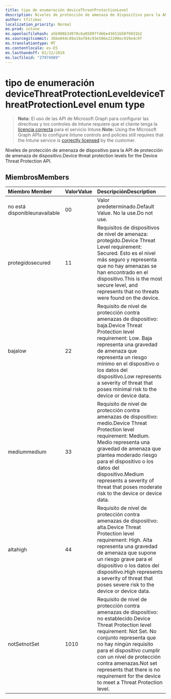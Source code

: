 ```yaml
---
title: tipo de enumeración deviceThreatProtectionLevel
description: Niveles de protección de amenaza de dispositivo para la API de protección de amenaza de dispositivo.
author: tfitzmac
localization_priority: Normal
ms.prod: intune
ms.openlocfilehash: a5b908b3d978c6a05897f466e43651b50f9931b2
ms.sourcegitcommit: 36be044c89a19af84c93e586e22200ec919e4c9f
ms.translationtype: MT
ms.contentlocale: es-ES
ms.lasthandoff: 01/12/2019
ms.locfileid: "27974989"
---
```

# <a name="devicethreatprotectionlevel-enum-type"></a><span data-ttu-id="29a91-103">tipo de enumeración deviceThreatProtectionLevel</span><span class="sxs-lookup"><span data-stu-id="29a91-103">deviceThreatProtectionLevel enum type</span></span>

> <span data-ttu-id="29a91-104">**Nota:** El uso de las API de Microsoft Graph para configurar las directivas y los controles de Intune requiere que el cliente tenga la [licencia correcta](https://go.microsoft.com/fwlink/?linkid=839381) para el servicio Intune.</span><span class="sxs-lookup"><span data-stu-id="29a91-104">**Note:** Using the Microsoft Graph APIs to configure Intune controls and policies still requires that the Intune service is [correctly licensed](https://go.microsoft.com/fwlink/?linkid=839381) by the customer.</span></span>

<span data-ttu-id="29a91-105">Niveles de protección de amenaza de dispositivo para la API de protección de amenaza de dispositivo.</span><span class="sxs-lookup"><span data-stu-id="29a91-105">Device threat protection levels for the Device Threat Protection API.</span></span>
## <a name="members"></a><span data-ttu-id="29a91-106">Miembros</span><span class="sxs-lookup"><span data-stu-id="29a91-106">Members</span></span>
|<span data-ttu-id="29a91-107">Miembro	</span><span class="sxs-lookup"><span data-stu-id="29a91-107">Member</span></span>|<span data-ttu-id="29a91-108">Valor</span><span class="sxs-lookup"><span data-stu-id="29a91-108">Value</span></span>|<span data-ttu-id="29a91-109">Descripción</span><span class="sxs-lookup"><span data-stu-id="29a91-109">Description</span></span>|
|:---|:---|:---|
|<span data-ttu-id="29a91-110">no está disponible</span><span class="sxs-lookup"><span data-stu-id="29a91-110">unavailable</span></span>|<span data-ttu-id="29a91-111">0</span><span class="sxs-lookup"><span data-stu-id="29a91-111">0</span></span>|<span data-ttu-id="29a91-112">Valor predeterminado.</span><span class="sxs-lookup"><span data-stu-id="29a91-112">Default Value.</span></span> <span data-ttu-id="29a91-113">No la use.</span><span class="sxs-lookup"><span data-stu-id="29a91-113">Do not use.</span></span>|
|<span data-ttu-id="29a91-114">protegido</span><span class="sxs-lookup"><span data-stu-id="29a91-114">secured</span></span>|<span data-ttu-id="29a91-115">1</span><span class="sxs-lookup"><span data-stu-id="29a91-115">1</span></span>|<span data-ttu-id="29a91-116">Requisitos de dispositivos de nivel de amenaza: protegido.</span><span class="sxs-lookup"><span data-stu-id="29a91-116">Device Threat Level requirement: Secured.</span></span> <span data-ttu-id="29a91-117">Esto es el nivel más seguro y representa que no hay amenazas se han encontrado en el dispositivo.</span><span class="sxs-lookup"><span data-stu-id="29a91-117">This is the most secure level, and represents that no threats were found on the device.</span></span>|
|<span data-ttu-id="29a91-118">baja</span><span class="sxs-lookup"><span data-stu-id="29a91-118">low</span></span>|<span data-ttu-id="29a91-119">2</span><span class="sxs-lookup"><span data-stu-id="29a91-119">2</span></span>|<span data-ttu-id="29a91-120">Requisito de nivel de protección contra amenazas de dispositivo: baja.</span><span class="sxs-lookup"><span data-stu-id="29a91-120">Device Threat Protection level requirement: Low.</span></span> <span data-ttu-id="29a91-121">Baja representa una gravedad de amenaza que representa un riesgo mínimo en el dispositivo o los datos del dispositivo.</span><span class="sxs-lookup"><span data-stu-id="29a91-121">Low represents a severity of threat that poses minimal risk to the device or device data.</span></span>|
|<span data-ttu-id="29a91-122">medium</span><span class="sxs-lookup"><span data-stu-id="29a91-122">medium</span></span>|<span data-ttu-id="29a91-123">3</span><span class="sxs-lookup"><span data-stu-id="29a91-123">3</span></span>|<span data-ttu-id="29a91-124">Requisito de nivel de protección contra amenazas de dispositivo: medio.</span><span class="sxs-lookup"><span data-stu-id="29a91-124">Device Threat Protection level requirement: Medium.</span></span> <span data-ttu-id="29a91-125">Medio representa una gravedad de amenaza que plantea moderado riesgo para el dispositivo o los datos del dispositivo.</span><span class="sxs-lookup"><span data-stu-id="29a91-125">Medium represents a severity of threat that poses moderate risk to the device or device data.</span></span>|
|<span data-ttu-id="29a91-126">alta</span><span class="sxs-lookup"><span data-stu-id="29a91-126">high</span></span>|<span data-ttu-id="29a91-127">4</span><span class="sxs-lookup"><span data-stu-id="29a91-127">4</span></span>|<span data-ttu-id="29a91-128">Requisito de nivel de protección contra amenazas de dispositivo: alta.</span><span class="sxs-lookup"><span data-stu-id="29a91-128">Device Threat Protection level requirement: High.</span></span> <span data-ttu-id="29a91-129">Alta representa una gravedad de amenaza que supone un riesgo grave para el dispositivo o los datos del dispositivo.</span><span class="sxs-lookup"><span data-stu-id="29a91-129">High represents a severity of threat that poses severe risk to the device or device data.</span></span>|
|<span data-ttu-id="29a91-130">notSet</span><span class="sxs-lookup"><span data-stu-id="29a91-130">notSet</span></span>|<span data-ttu-id="29a91-131">10</span><span class="sxs-lookup"><span data-stu-id="29a91-131">10</span></span>|<span data-ttu-id="29a91-132">Requisito de nivel de protección contra amenazas de dispositivo: no establecido.</span><span class="sxs-lookup"><span data-stu-id="29a91-132">Device Threat Protection level requirement: Not Set.</span></span> <span data-ttu-id="29a91-133">No conjunto representa que no hay ningún requisito para el dispositivo cumplir con un nivel de protección contra amenazas.</span><span class="sxs-lookup"><span data-stu-id="29a91-133">Not set represents that there is no requirement for the device to meet a Threat Protection level.</span></span>|



